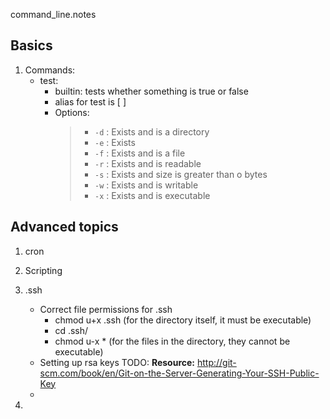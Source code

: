 command_line.notes

## Basics

1.  Commands:
	- test:
		- builtin: tests whether something is true or false
		- alias for test is [ <test condition> ]
		- Options:
			> - `-d` : Exists and is a directory
			> - `-e` : Exists
			> - `-f` : Exists and is a file
			> - `-r` : Exists and is readable
			> - `-s` : Exists and size is greater than o bytes
			> - `-w` : Exists and is writable
			> - `-x` : Exists and is executable



## Advanced topics

1.  cron


2.  Scripting


3.  .ssh
	-  Correct file permissions for .ssh
		- chmod u+x .ssh (for the directory itself, it must be executable)
		- cd .ssh/
		- chmod u-x * (for the files in the directory, they cannot be executable)
	-  Setting up rsa keys  TODO:
		**Resource:**  http://git-scm.com/book/en/Git-on-the-Server-Generating-Your-SSH-Public-Key
	- 
4.